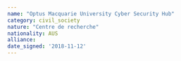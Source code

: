 ```yaml
---
name: "Optus Macquarie University Cyber Security Hub"
category: civil_society
nature: "Centre de recherche"
nationality: AUS
alliance: 
date_signed: '2018-11-12'
---
```

    